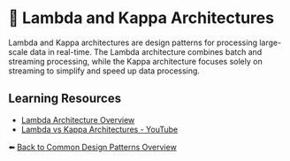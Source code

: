 # 📝 Lambda and Kappa Architectures

Lambda and Kappa architectures are design patterns for processing large-scale data in real-time. The Lambda architecture combines batch and streaming processing, while the Kappa architecture focuses solely on streaming to simplify and speed up data processing.

## Learning Resources
- [Lambda Architecture Overview](https://martinfowler.com/articles/lambda-architecture.html)
- [Lambda vs Kappa Architectures - YouTube](https://www.youtube.com/watch?v=hY3jD6iwgI4)

⬅️ [Back to Common Design Patterns Overview](../../README.md#-common-design-patterns)

